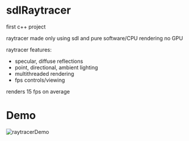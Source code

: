 
# sdlRaytracer

first c++ project

raytracer made only using sdl and pure software/CPU rendering no GPU

raytracer features:
- specular, diffuse reflections
- point, directional, ambient lighting
- multithreaded rendering
- fps controls/viewing

renders 15 fps on average

# Demo
![raytracerDemo](https://github.com/tenick/sdlRaytracer/blob/master/gitResources/raytracerDemo.gif)

